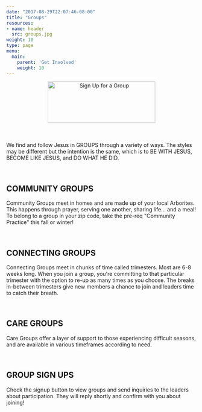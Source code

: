 ```yaml
---
date: "2017-08-29T22:07:46-08:00"
title: "Groups"
resources:
- name: header
  src: groups.jpg
weight: 10
type: page
menu:
  main:
    parent: 'Get Involved'
    weight: 10
---
```


<div style="text-align: center; margin-bottom: 50px;">
  <a href="https://arborchurch.churchcenter.com/groups">
    <img width="285" height="110" src="/img/groups-button.png" alt="Sign Up for a Group"/>
  </a>
</div>

We find and follow Jesus in GROUPS through a variety of ways. The styles may be different but the intention is the same, which is to BE WITH JESUS, BECOME LIKE JESUS, and DO WHAT HE DID. 

<br />

## COMMUNITY GROUPS

Community Groups meet in homes and are made up of your local Arborites. This happens through prayer, serving one another, sharing life... and a meal! To belong to a group in your zip code, take the pre-req "Community Practice" this fall or winter!

<br />

## CONNECTING GROUPS

Connecting Groups meet in chunks of time called trimesters. Most are 6-8 weeks long. When you join a group, you're committing to that particular trimester
with the option to re-up as many times as you choose. The breaks in-between trimesters give new members a chance to join
and leaders time to catch their breath.

<br />

## CARE GROUPS

Care Groups offer a layer of support to those experiencing difficult seasons, and are available in various timeframes according to need. 

<br />

## GROUP SIGN UPS

Check the signup button to view groups and send inquiries to the leaders about participation. They will reply shortly and confirm with you about joining!

